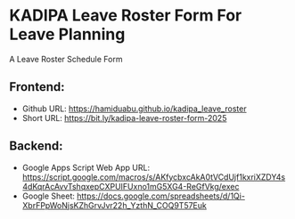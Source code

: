 # KADIPA Leave Roster Form For Leave Planning
A Leave Roster Schedule Form
## Frontend:
- Github URL: https://hamiduabu.github.io/kadipa_leave_roster
- Short URL: https://bit.ly/kadipa-leave-roster-form-2025
## Backend:
- Google Apps Script Web App URL: https://script.google.com/macros/s/AKfycbxcAkA0tVCdUjf1kxriXZDY4s4dKqrAcAvvTshqxepCXPUIFUxno1mG5XG4-ReGfVkg/exec
- Google Sheet: https://docs.google.com/spreadsheets/d/1Qi-XbrFPpWoNjsKZhGrvJvr22h_YzthN_COQ9T57Euk
